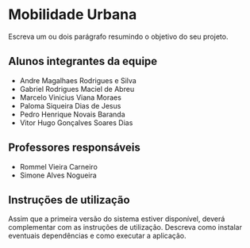 # Mobilidade Urbana

Escreva um ou dois parágrafo resumindo o objetivo do seu projeto.

## Alunos integrantes da equipe

* Andre Magalhaes Rodrigues e Silva
* Gabriel Rodrigues Maciel de Abreu
* Marcelo Vinicius Viana Moraes
* Paloma Siqueira Dias de Jesus
* Pedro Henrique Novais Baranda
* Vitor Hugo Gonçalves Soares Dias

## Professores responsáveis

* Rommel Vieira Carneiro
* Simone Alves Nogueira

## Instruções de utilização

Assim que a primeira versão do sistema estiver disponível, deverá complementar com as instruções de utilização. Descreva como instalar eventuais dependências e como executar a aplicação.
